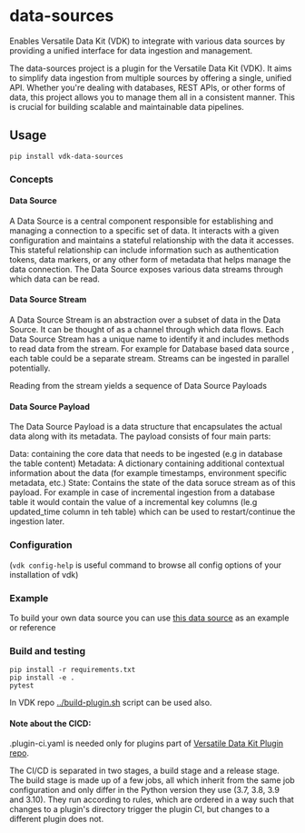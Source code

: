 # data-sources

Enables Versatile Data Kit (VDK) to integrate with various data sources by providing a unified interface for data ingestion and management.

The data-sources project is a plugin for the Versatile Data Kit (VDK). It aims to simplify data ingestion from multiple sources by offering a single, unified API. Whether you're dealing with databases, REST APIs, or other forms of data, this project allows you to manage them all in a consistent manner. This is crucial for building scalable and maintainable data pipelines.


## Usage

```
pip install vdk-data-sources
```

### Concepts


#### Data Source
A Data Source is a central component responsible for establishing and managing a connection to a specific set of data. It interacts with a given configuration and maintains a stateful relationship with the data it accesses. This stateful relationship can include information such as authentication tokens, data markers, or any other form of metadata that helps manage the data connection. The Data Source exposes various data streams through which data can be read.

#### Data Source Stream
A Data Source Stream is an abstraction over a subset of data in the Data Source. It can be thought of as a channel through which data flows. Each Data Source Stream has a unique name to identify it and includes methods to read data from the stream. For example for Database based data source , each table could be a separate stream. Streams can be ingested in parallel potentially.

Reading from the stream yields a sequence of Data Source Payloads

#### Data Source Payload
The Data Source Payload is a data structure that encapsulates the actual data along with its metadata. The payload consists of four main parts:

Data: containing the core data that needs to be ingested (e.g in database the table content)
Metadata: A dictionary containing additional contextual information about the data (for example timestamps, environment specific metadata, etc.)
State: Contains the state of the data soruce stream as of this payload. For example in case of incremental ingestion from a database table it would contain the value of a incremental key columns (le.g updated_time column in teh table) which can be used to restart/continue the ingestion later.


### Configuration

(`vdk config-help` is useful command to browse all config options of your installation of vdk)

### Example

To build your own data source you can use [this data source](./src/vdk/plugin/data_sources/auto_generated.py) as an example or reference

### Build and testing

```
pip install -r requirements.txt
pip install -e .
pytest
```

In VDK repo [../build-plugin.sh](https://github.com/vmware/versatile-data-kit/tree/main/projects/vdk-plugins/build-plugin.sh) script can be used also.


#### Note about the CICD:

.plugin-ci.yaml is needed only for plugins part of [Versatile Data Kit Plugin repo](https://github.com/vmware/versatile-data-kit/tree/main/projects/vdk-plugins).

The CI/CD is separated in two stages, a build stage and a release stage.
The build stage is made up of a few jobs, all which inherit from the same
job configuration and only differ in the Python version they use (3.7, 3.8, 3.9 and 3.10).
They run according to rules, which are ordered in a way such that changes to a
plugin's directory trigger the plugin CI, but changes to a different plugin does not.
